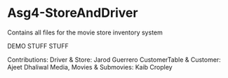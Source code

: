 # Asg4-StoreAndDriver
Contains all files for the movie store inventory system

DEMO
STUFF
STUFF

Contributions:
Driver & Store: Jarod Guerrero
CustomerTable & Customer: Ajeet Dhaliwal
Media, Movies & Submovies: Kaib Cropley
